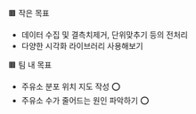 🟫 작은 목표
- 데이터 수집 및 결측치제거, 단위맞추기 등의 전처리
- 다양한 시각화 라이브러리 사용해보기

🟫 팀 내 목표
- 주유소 분포 위치 지도 작성 ⭕
- 주유소 수가 줄어드는 원인 파악하기 ⭕


  
